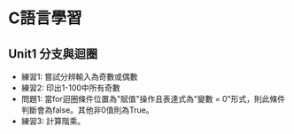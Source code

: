 # C語言學習
## Unit1 分支與迴圈
- 練習1: 嘗試分辨輸入為奇數或偶數
- 練習2: 印出1-100中所有奇數
- 問題1: 當for迴圈條件位置為"賦值"操作且表達式為"變數 = 0"形式，則此條件判斷會為false。其他非0值則為True。
- 練習3: 計算階乘。
